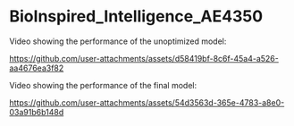 # BioInspired_Intelligence_AE4350

Video showing the performance of the unoptimized model:

https://github.com/user-attachments/assets/d58419bf-8c6f-45a4-a526-aa4676ea3f82

Video showing the performance of the final model:

https://github.com/user-attachments/assets/54d3563d-365e-4783-a8e0-03a91b6b148d
